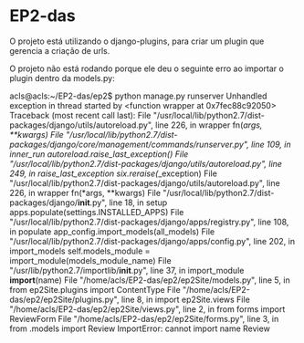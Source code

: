 # EP2-das

O projeto está utilizando o django-plugins, para criar um plugin que gerencia a criação de urls.

O projeto não está rodando porque ele deu o seguinte erro ao importar o plugin dentro da models.py:

acls@acls:~/EP2-das/ep2$ python manage.py runserver
Unhandled exception in thread started by <function wrapper at 0x7fec88c92050>
Traceback (most recent call last):
  File "/usr/local/lib/python2.7/dist-packages/django/utils/autoreload.py", line 226, in wrapper
    fn(*args, **kwargs)
  File "/usr/local/lib/python2.7/dist-packages/django/core/management/commands/runserver.py", line 109, in inner_run
    autoreload.raise_last_exception()
  File "/usr/local/lib/python2.7/dist-packages/django/utils/autoreload.py", line 249, in raise_last_exception
    six.reraise(*_exception)
  File "/usr/local/lib/python2.7/dist-packages/django/utils/autoreload.py", line 226, in wrapper
    fn(*args, **kwargs)
  File "/usr/local/lib/python2.7/dist-packages/django/__init__.py", line 18, in setup
    apps.populate(settings.INSTALLED_APPS)
  File "/usr/local/lib/python2.7/dist-packages/django/apps/registry.py", line 108, in populate
    app_config.import_models(all_models)
  File "/usr/local/lib/python2.7/dist-packages/django/apps/config.py", line 202, in import_models
    self.models_module = import_module(models_module_name)
  File "/usr/lib/python2.7/importlib/__init__.py", line 37, in import_module
    __import__(name)
  File "/home/acls/EP2-das/ep2/ep2Site/models.py", line 5, in <module>
    from ep2Site.plugins import ContentType
  File "/home/acls/EP2-das/ep2/ep2Site/plugins.py", line 8, in <module>
    import ep2Site.views
  File "/home/acls/EP2-das/ep2/ep2Site/views.py", line 2, in <module>
    from forms import ReviewForm
  File "/home/acls/EP2-das/ep2/ep2Site/forms.py", line 3, in <module>
    from .models import Review
ImportError: cannot import name Review

